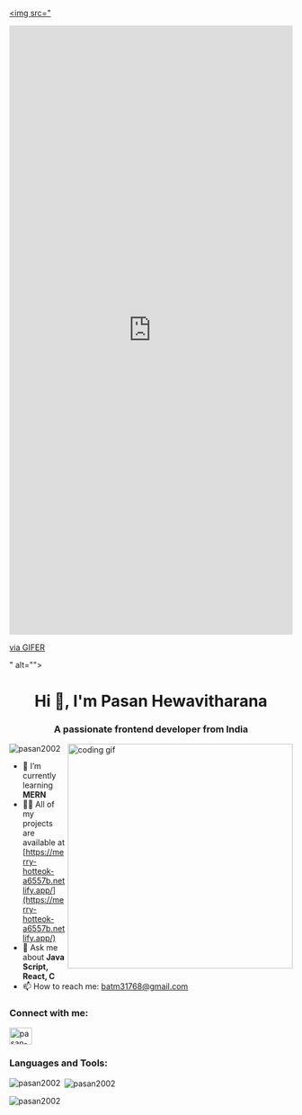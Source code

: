 <!-- Banner -->
[<img src="<div style="padding-top:56.250%;position:relative;width:100%;height:800px;"> <iframe src="https://gifer.com/embed/g2dh" width="100%" height="100%" style='position:absolute;top:0;left:0;' frameBorder="0" allowFullScreen></iframe></div><p><a href="https://gifer.com">via GIFER</a></p>" alt="">](https://i.gifer.com/5TMy.gif)


<!-- Introduction -->
<h1 align="center">Hi 👋, I'm Pasan Hewavitharana</h1>
<h3 align="center">A passionate frontend developer from India</h3>

<!-- Coding Gif -->
<img align="right" width="400" src="https://media4.giphy.com/media/v1.Y2lkPTc5MGI3NjExcG14Y3k5YTk1czB4OTN5YW1xaW45bGtwZGtuOXVsMWluNGR0cjEzbyZlcD12MV9pbnRlcm5hbF9naWZfYnlfaWQmY3Q9Zw/qgQUggAC3Pfv687qPC/giphy.gif" alt="coding gif">

<!-- Profile Views -->
<p align="left"> <img src="https://komarev.com/ghpvc/?username=pasan2002&label=Profile%20views&color=0e75b6&style=flat" alt="pasan2002" /> </p>

<!-- Learning and Projects -->
- 🌱 I’m currently learning **MERN**
- 👨‍💻 All of my projects are available at [https://merry-hotteok-a6557b.netlify.app/](https://merry-hotteok-a6557b.netlify.app/)
- 💬 Ask me about **Java Script, React, C**
- 📫 How to reach me: [batm31768@gmail.com](mailto:batm31768@gmail.com)

<!-- Connect with me -->
<h3 align="left">Connect with me:</h3>
<p align="left">
  <a href="https://linkedin.com/in/pasan-hewavitharana" target="blank">
    <img align="center" src="https://raw.githubusercontent.com/rahuldkjain/github-profile-readme-generator/master/src/images/icons/Social/linked-in-alt.svg" alt="pasan-hewavitharana" height="30" width="40" />
  </a>
</p>

<!-- Languages and Tools -->
<h3 align="left">Languages and Tools:</h3>
<p align="left">
  <!-- Add your icons and links here -->
</p>

<!-- GitHub Stats -->
<p><img align="left" src="https://github-readme-stats.vercel.app/api/top-langs?username=pasan2002&show_icons=true&locale=en&layout=compact" alt="pasan2002" /></p>
<p>&nbsp;<img align="center" src="https://github-readme-stats.vercel.app/api?username=pasan2002&show_icons=true&locale=en" alt="pasan2002" /></p>
<p><img align="center" src="https://github-readme-streak-stats.herokuapp.com/?user=pasan2002&" alt="pasan2002" /></p>
